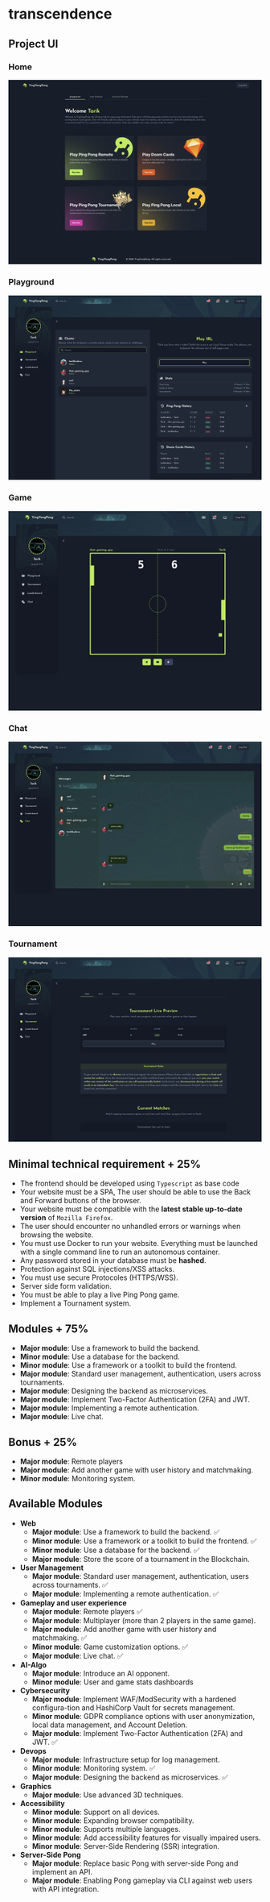 # transcendence

## **Project UI**

### Home

![Home](./assets/home.png)

### Playground

![Playground](./assets/playground.png)

### Game

![Game](./assets/game.png)

### Chat

![Chat](./assets/chat.png)

### Tournament

![Tournament](./assets/tournament.png)

## **Minimal technical requirement + 25%**

- The frontend should be developed using `Typescript` as base code
- Your website must be a SPA, The user should be able to use the Back and Forward buttons of the browser.
- Your website must be compatible with the **latest stable up-to-date version** of `Mozilla Firefox`.
- The user should encounter no unhandled errors or warnings when browsing the website.
- You must use Docker to run your website. Everything must be launched with a single command line to run an autonomous container.
- Any password stored in your database must be **hashed**.
- Protection against SQL injections/XSS attacks.
- You must use secure Protocoles (HTTPS/WSS).
- Server side form validation.
- You must be able to play a live Ping Pong game.
- Implement a Tournament system.

## Modules + 75%

- **Major module**: Use a framework to build the backend.
- **Minor module**: Use a database for the backend.
- **Minor module**: Use a framework or a toolkit to build the frontend.
- **Major module**: Standard user management, authentication, users across tournaments.
- **Major module**: Designing the backend as microservices.
- **Major module**: Implement Two-Factor Authentication (2FA) and JWT.
- **Major module**: Implementing a remote authentication.
- **Major module**: Live chat.

## Bonus + 25%

- **Major module**: Remote players
- **Major module**: Add another game with user history and matchmaking.
- **Minor module**: Monitoring system.

## Available Modules

- **Web**
    - **Major module**: Use a framework to build the backend. ✅
    - **Minor module**: Use a framework or a toolkit to build the frontend. ✅
    - **Minor module**: Use a database for the backend. ✅
    - **Major module**: Store the score of a tournament in the Blockchain.
- **User Management**
    - **Major module**: Standard user management, authentication, users across tournaments. ✅
    - **Major module**: Implementing a remote authentication. ✅
- **Gameplay and user experience**
    - **Major module**: Remote players ✅
    - **Major module**: Multiplayer (more than 2 players in the same game).
    - **Major module**: Add another game with user history and matchmaking. ✅
    - **Minor module**: Game customization options. ✅
    - **Major module**: Live chat. ✅
- **AI-Algo**
    - **Major module**: Introduce an AI opponent.
    - **Minor module**: User and game stats dashboards
- **Cybersecurity**
    - **Major module**: Implement WAF/ModSecurity with a hardened configura-tion and HashiCorp Vault for secrets management.
    - **Minor module**: GDPR compliance options with user anonymization, local data management, and Account Deletion.
    - **Major module**: Implement Two-Factor Authentication (2FA) and JWT. ✅
- **Devops**
    - **Major module**: Infrastructure setup for log management.
    - **Minor module**: Monitoring system. ✅
    - **Major module**: Designing the backend as microservices. ✅
- **Graphics**
    - **Major module**: Use advanced 3D techniques.
- **Accessibility**
    - **Minor module**: Support on all devices.
    - **Minor module**: Expanding browser compatibility.
    - **Minor module**: Supports multiple languages.
    - **Minor module**: Add accessibility features for visually impaired users.
    - **Minor module**: Server-Side Rendering (SSR) integration.
- **Server-Side Pong**
    - **Major module**: Replace basic Pong with server-side Pong and implement an API.
    - **Major module**: Enabling Pong gameplay via CLI against web users with API integration.
